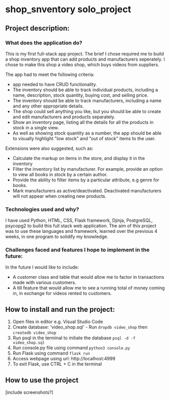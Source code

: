 # shop_snventory solo_project

## Project description:
### What does the application do?
This is my first full-stack app project. The brief I chose required me to build a shop inventory app that can add products and manufacturers seperately.
I chose to make this shop a video shop, which buys videos from suppliers.

The app had to meet the following criteria:
* app needed to have CRUD functionality.
* The inventory should be able to track individual products, including a name, description, stock quantity, buying cost, and selling price.
* The inventory should be able to track manufacturers, including a name and any other appropriate details.
* The shop could sell anything you like, but you should be able to create and edit manufacturers and products separately.
* Show an inventory page, listing all the details for all the products in stock in a single view.
* As well as showing stock quantity as a number, the app should be able to visually highlight "low stock" and "out of stock" items to the user.

Extensions were also suggested, such as:
* Calculate the markup on items in the store, and display it in the inventory
* Filter the inventory list by manufacturer. For example, provide an option to view all books in stock by a certain author.
* Provide the ability to filter items by a particular attribute, e.g genre for books.
* Mark manufacturers as active/deactivated. Deactivated manufacturers will not appear when creating new products.

### Technologies used and why?
I have used Python, HTML, CSS, Flask framework, Djinja, PostgreSQL, psycopg2 to build this full stack web application. 
The aim of this project was to use these languages and framework, learned over the previous 4 weeks, in one program to solidify my knowledge.

### Challenges faced and features I hope to implement in the future:
In the future I would like to include:
* A customer class and table that would allow me to factor in transactions made with various customers.
* A till feature that would allow me to see a running total of money coming in, in exchange for videos rented to customers.

## How to install and run the project:
1. Open files in editor e.g. Visual Studio Code
2. Create database: 'video_shop.sql' - Run `dropdb video_shop` then `createdb video_shop`
3. Run psql in the terminal to initiate the database `psql -d -f video_shop.sql`
4. Run console.py file using command `python3 console.py`
5. Run Flask using command `flask run`
6. Access webpage using url: http://localhost:4999
7. To exit Flask, use CTRL + C in the terminal

## How to use the project
[include screenshots?]
